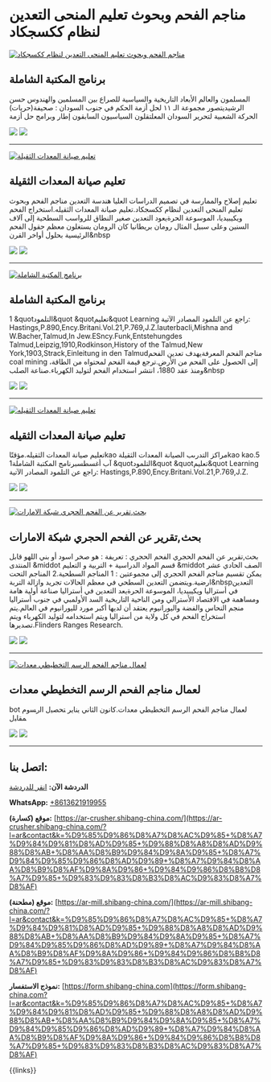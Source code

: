 # مناجم الفحم وبحوث تعليم المنحى التعدين لنظام ككسجكاد

<a href="https://swt.shibang-china.com/?n=lxq&l=ar&img&k=%D9%85%D9%86%D8%A7%D8%AC%D9%85+%D8%A7%D9%84%D9%81%D8%AD%D9%85+%D9%88%D8%A8%D8%AD%D9%88%D8%AB+%D8%AA%D8%B9%D9%84%D9%8A%D9%85+%D8%A7%D9%84%D9%85%D9%86%D8%AD%D9%89+%D8%A7%D9%84%D8%AA%D8%B9%D8%AF%D9%8A%D9%86+%D9%84%D9%86%D8%B8%D8%A7%D9%85+%D9%83%D9%83%D8%B3%D8%AC%D9%83%D8%A7%D8%AF" target="_blank">![مناجم الفحم وبحوث تعليم المنحى التعدين لنظام ككسجكاد](http://static.shibang-china.com/all-800x300/651.jpg)</a>

## برنامج المكتبة الشاملة
المسلمون والعالم الأبعاد التاريخية والسياسية للصراع بين المسلمين والهندوس حسن الرشيديتصور مجموعة الـ ١١ لحل أزمة الحكم في جنوب السودان : صحيفة(حريات) الحركة الشعبية لتحرير السودان المعلتقلون السياسيون السابقون إطار وبرامج حل أزمة


<a href="https://whatsapp.shibangsoft.com/WhatsApp.php" target="_blank" title="WhatsApp">![](http://static.shibang-china.com/icon/whatsapp.png)</a> <a href="https://swt.shibang-china.com/?n=lxq&l=ar&icon&k=%D9%85%D9%86%D8%A7%D8%AC%D9%85+%D8%A7%D9%84%D9%81%D8%AD%D9%85+%D9%88%D8%A8%D8%AD%D9%88%D8%AB+%D8%AA%D8%B9%D9%84%D9%8A%D9%85+%D8%A7%D9%84%D9%85%D9%86%D8%AD%D9%89+%D8%A7%D9%84%D8%AA%D8%B9%D8%AF%D9%8A%D9%86+%D9%84%D9%86%D8%B8%D8%A7%D9%85+%D9%83%D9%83%D8%B3%D8%AC%D9%83%D8%A7%D8%AF" target="_blank">![](http://static.shibang-china.com/icon/chat-ar.png)</a>

---

<a href="https://swt.shibang-china.com/?n=lxq&l=ar&img&k=%D9%85%D9%86%D8%A7%D8%AC%D9%85+%D8%A7%D9%84%D9%81%D8%AD%D9%85+%D9%88%D8%A8%D8%AD%D9%88%D8%AB+%D8%AA%D8%B9%D9%84%D9%8A%D9%85+%D8%A7%D9%84%D9%85%D9%86%D8%AD%D9%89+%D8%A7%D9%84%D8%AA%D8%B9%D8%AF%D9%8A%D9%86+%D9%84%D9%86%D8%B8%D8%A7%D9%85+%D9%83%D9%83%D8%B3%D8%AC%D9%83%D8%A7%D8%AF" target="_blank">![تعليم صيانة المعدات الثقيلة](http://static.shibang-china.com/all-800x300/977.jpg)</a>

## تعليم صيانة المعدات الثقيلة
تعليم إصلاح والممارسة في تصميم الدراسات العليا هندسة التعدين مناجم الفحم وبحوث تعليم المنحى التعدين لنظام ككسجكاد.تعليم صيانة المعدات الثقيله.استخراج الفحم ويكيبيديا، الموسوعة الحرةيعود التعدين صغير النطاق للرواسب السطحية إلى آلاف السنين وعلى سبيل المثال رومان بريطانيا كان الرومان يستغلون معظم حقول الفحم الرئيسية بحلول أواخر القرن&nbsp


<a href="https://whatsapp.shibangsoft.com/WhatsApp.php" target="_blank" title="WhatsApp">![](http://static.shibang-china.com/icon/whatsapp.png)</a> <a href="https://swt.shibang-china.com/?n=lxq&l=ar&icon&k=%D9%85%D9%86%D8%A7%D8%AC%D9%85+%D8%A7%D9%84%D9%81%D8%AD%D9%85+%D9%88%D8%A8%D8%AD%D9%88%D8%AB+%D8%AA%D8%B9%D9%84%D9%8A%D9%85+%D8%A7%D9%84%D9%85%D9%86%D8%AD%D9%89+%D8%A7%D9%84%D8%AA%D8%B9%D8%AF%D9%8A%D9%86+%D9%84%D9%86%D8%B8%D8%A7%D9%85+%D9%83%D9%83%D8%B3%D8%AC%D9%83%D8%A7%D8%AF" target="_blank">![](http://static.shibang-china.com/icon/chat-ar.png)</a>

---

<a href="https://swt.shibang-china.com/?n=lxq&l=ar&img&k=%D9%85%D9%86%D8%A7%D8%AC%D9%85+%D8%A7%D9%84%D9%81%D8%AD%D9%85+%D9%88%D8%A8%D8%AD%D9%88%D8%AB+%D8%AA%D8%B9%D9%84%D9%8A%D9%85+%D8%A7%D9%84%D9%85%D9%86%D8%AD%D9%89+%D8%A7%D9%84%D8%AA%D8%B9%D8%AF%D9%8A%D9%86+%D9%84%D9%86%D8%B8%D8%A7%D9%85+%D9%83%D9%83%D8%B3%D8%AC%D9%83%D8%A7%D8%AF" target="_blank">![برنامج المكتبة الشاملة](http://static.shibang-china.com/all-800x300/503.jpg)</a>

## برنامج المكتبة الشاملة
1 &quotالتلمود&quot &quotتعليم&quot Learning راجع عن التلمود المصادر الآتية: Hastings,P.890,Ency.Britani.Vol.21,P.769,J.Z.Iauterbacli,Mishna and W.Bacher,Talmud,In Jew.ESncy.Funk,Entstehungdes Talmud,Leipzig,1910,Rodkinson,History of the Talmud,New York,1903,Strack,Einleitung in den Talmudمناجم الفحم المعرفةيهدف تعدين الفحم coal mining إلى الحصول على الفحم من الأرض.ترجع قيمة الفحم لمحتواه من الطاقة، ومنذ عقد 1880، انتشر استخدام الفحم لتوليد الكهرباء.صناعة الصلب&nbsp


<a href="https://whatsapp.shibangsoft.com/WhatsApp.php" target="_blank" title="WhatsApp">![](http://static.shibang-china.com/icon/whatsapp.png)</a> <a href="https://swt.shibang-china.com/?n=lxq&l=ar&icon&k=%D9%85%D9%86%D8%A7%D8%AC%D9%85+%D8%A7%D9%84%D9%81%D8%AD%D9%85+%D9%88%D8%A8%D8%AD%D9%88%D8%AB+%D8%AA%D8%B9%D9%84%D9%8A%D9%85+%D8%A7%D9%84%D9%85%D9%86%D8%AD%D9%89+%D8%A7%D9%84%D8%AA%D8%B9%D8%AF%D9%8A%D9%86+%D9%84%D9%86%D8%B8%D8%A7%D9%85+%D9%83%D9%83%D8%B3%D8%AC%D9%83%D8%A7%D8%AF" target="_blank">![](http://static.shibang-china.com/icon/chat-ar.png)</a>

---

<a href="https://swt.shibang-china.com/?n=lxq&l=ar&img&k=%D9%85%D9%86%D8%A7%D8%AC%D9%85+%D8%A7%D9%84%D9%81%D8%AD%D9%85+%D9%88%D8%A8%D8%AD%D9%88%D8%AB+%D8%AA%D8%B9%D9%84%D9%8A%D9%85+%D8%A7%D9%84%D9%85%D9%86%D8%AD%D9%89+%D8%A7%D9%84%D8%AA%D8%B9%D8%AF%D9%8A%D9%86+%D9%84%D9%86%D8%B8%D8%A7%D9%85+%D9%83%D9%83%D8%B3%D8%AC%D9%83%D8%A7%D8%AF" target="_blank">![تعليم صيانة المعدات الثقيله](http://static.shibang-china.com/all-800x300/1262.jpg)</a>

## تعليم صيانة المعدات الثقيله
تعليم صيانة المعدات الثقيله.مؤقتًاkao مراكز التدرىب الصيانة المعدات الثقيلةkao kao.5 آب أغسطسبرنامج المكتبة الشاملة1 &quotالتلمود&quot &quotتعليم&quot Learning راجع عن التلمود المصادر الآتية: Hastings,P.890,Ency.Britani.Vol.21,P.769,J.Z.


<a href="https://whatsapp.shibangsoft.com/WhatsApp.php" target="_blank" title="WhatsApp">![](http://static.shibang-china.com/icon/whatsapp.png)</a> <a href="https://swt.shibang-china.com/?n=lxq&l=ar&icon&k=%D9%85%D9%86%D8%A7%D8%AC%D9%85+%D8%A7%D9%84%D9%81%D8%AD%D9%85+%D9%88%D8%A8%D8%AD%D9%88%D8%AB+%D8%AA%D8%B9%D9%84%D9%8A%D9%85+%D8%A7%D9%84%D9%85%D9%86%D8%AD%D9%89+%D8%A7%D9%84%D8%AA%D8%B9%D8%AF%D9%8A%D9%86+%D9%84%D9%86%D8%B8%D8%A7%D9%85+%D9%83%D9%83%D8%B3%D8%AC%D9%83%D8%A7%D8%AF" target="_blank">![](http://static.shibang-china.com/icon/chat-ar.png)</a>

---

<a href="https://swt.shibang-china.com/?n=lxq&l=ar&img&k=%D9%85%D9%86%D8%A7%D8%AC%D9%85+%D8%A7%D9%84%D9%81%D8%AD%D9%85+%D9%88%D8%A8%D8%AD%D9%88%D8%AB+%D8%AA%D8%B9%D9%84%D9%8A%D9%85+%D8%A7%D9%84%D9%85%D9%86%D8%AD%D9%89+%D8%A7%D9%84%D8%AA%D8%B9%D8%AF%D9%8A%D9%86+%D9%84%D9%86%D8%B8%D8%A7%D9%85+%D9%83%D9%83%D8%B3%D8%AC%D9%83%D8%A7%D8%AF" target="_blank">![بحث,تقرير عن الفحم الحجري شبكة الامارات](http://static.shibang-china.com/all-800x300/466.jpg)</a>

## بحث,تقرير عن الفحم الحجري شبكة الامارات
بحث,تقرير عن الفحم الحجري الفحم الحجري : تعريفة : هو صخر اسود أو بني اللهو قابل المنتدى &middot قسم المواد الدراسية + التربية و التعليم &middot الصف الحادي عشر يمكن تقسيم مناجم الفحم الحجري إلى مجموعتين : 1 المناجم السطحية.2 المناجم التحت ارضية.ويتضمن التعدين السطحي في معظم الحالات تجريد وازالة التربة&nbspالتعدين في أستراليا ويكيبيديا، الموسوعة الحرةيعد التعدين في أستراليا صناعة أولية هامة ومساهمة في الاقتصاد الأسترالي ومن الناحية التاريخية السد الأولمبي في جنوب أستراليا منجم النحاس والفضة واليورانيوم يعتقد أن لديها أكبر مورد لليورانيوم في العالم.يتم استخراج الفحم في كل ولاية من أستراليا ويتم استخدامه لتوليد الكهرباء ويتم تصديرها.Flinders Ranges Research.


<a href="https://whatsapp.shibangsoft.com/WhatsApp.php" target="_blank" title="WhatsApp">![](http://static.shibang-china.com/icon/whatsapp.png)</a> <a href="https://swt.shibang-china.com/?n=lxq&l=ar&icon&k=%D9%85%D9%86%D8%A7%D8%AC%D9%85+%D8%A7%D9%84%D9%81%D8%AD%D9%85+%D9%88%D8%A8%D8%AD%D9%88%D8%AB+%D8%AA%D8%B9%D9%84%D9%8A%D9%85+%D8%A7%D9%84%D9%85%D9%86%D8%AD%D9%89+%D8%A7%D9%84%D8%AA%D8%B9%D8%AF%D9%8A%D9%86+%D9%84%D9%86%D8%B8%D8%A7%D9%85+%D9%83%D9%83%D8%B3%D8%AC%D9%83%D8%A7%D8%AF" target="_blank">![](http://static.shibang-china.com/icon/chat-ar.png)</a>

---

<a href="https://swt.shibang-china.com/?n=lxq&l=ar&img&k=%D9%85%D9%86%D8%A7%D8%AC%D9%85+%D8%A7%D9%84%D9%81%D8%AD%D9%85+%D9%88%D8%A8%D8%AD%D9%88%D8%AB+%D8%AA%D8%B9%D9%84%D9%8A%D9%85+%D8%A7%D9%84%D9%85%D9%86%D8%AD%D9%89+%D8%A7%D9%84%D8%AA%D8%B9%D8%AF%D9%8A%D9%86+%D9%84%D9%86%D8%B8%D8%A7%D9%85+%D9%83%D9%83%D8%B3%D8%AC%D9%83%D8%A7%D8%AF" target="_blank">![لعمال مناجم الفحم الرسم التخطيطي معدات](http://static.shibang-china.com/all-800x300/239.jpg)</a>

## لعمال مناجم الفحم الرسم التخطيطي معدات
bot لعمال مناجم الفحم الرسم التخطيطي معدات.كانون الثاني يناير ﺘﺤﺼﻴل ﺍﻟﺭﺴﻭﻡ ﻤﻘﺎﺒل

<a href="https://whatsapp.shibangsoft.com/WhatsApp.php" target="_blank" title="WhatsApp">![](http://static.shibang-china.com/icon/whatsapp.png)</a> <a href="https://swt.shibang-china.com/?l=ar&icon&k=%D9%85%D9%86%D8%A7%D8%AC%D9%85+%D8%A7%D9%84%D9%81%D8%AD%D9%85+%D9%88%D8%A8%D8%AD%D9%88%D8%AB+%D8%AA%D8%B9%D9%84%D9%8A%D9%85+%D8%A7%D9%84%D9%85%D9%86%D8%AD%D9%89+%D8%A7%D9%84%D8%AA%D8%B9%D8%AF%D9%8A%D9%86+%D9%84%D9%86%D8%B8%D8%A7%D9%85+%D9%83%D9%83%D8%B3%D8%AC%D9%83%D8%A7%D8%AF" target="_blank">![](http://static.shibang-china.com/icon/chat-ar.png)</a>

---
## اتصل بنا:

**الدردشة الآن:** [انقر للدردشة](https://swt.shibang-china.com?l=ar&contact&k=%D9%85%D9%86%D8%A7%D8%AC%D9%85+%D8%A7%D9%84%D9%81%D8%AD%D9%85+%D9%88%D8%A8%D8%AD%D9%88%D8%AB+%D8%AA%D8%B9%D9%84%D9%8A%D9%85+%D8%A7%D9%84%D9%85%D9%86%D8%AD%D9%89+%D8%A7%D9%84%D8%AA%D8%B9%D8%AF%D9%8A%D9%86+%D9%84%D9%86%D8%B8%D8%A7%D9%85+%D9%83%D9%83%D8%B3%D8%AC%D9%83%D8%A7%D8%AF)

**WhatsApp:**  [+8613621919955](https://whatsapp.shibangsoft.com/WhatsApp.php)

**موقع (كسارة):** [https://ar-crusher.shibang-china.com/](https://ar-crusher.shibang-china.com/?l=ar&contact&k=%D9%85%D9%86%D8%A7%D8%AC%D9%85+%D8%A7%D9%84%D9%81%D8%AD%D9%85+%D9%88%D8%A8%D8%AD%D9%88%D8%AB+%D8%AA%D8%B9%D9%84%D9%8A%D9%85+%D8%A7%D9%84%D9%85%D9%86%D8%AD%D9%89+%D8%A7%D9%84%D8%AA%D8%B9%D8%AF%D9%8A%D9%86+%D9%84%D9%86%D8%B8%D8%A7%D9%85+%D9%83%D9%83%D8%B3%D8%AC%D9%83%D8%A7%D8%AF)

**موقع (مطحنة):** [https://ar-mill.shibang-china.com/](https://ar-mill.shibang-china.com/?l=ar&contact&k=%D9%85%D9%86%D8%A7%D8%AC%D9%85+%D8%A7%D9%84%D9%81%D8%AD%D9%85+%D9%88%D8%A8%D8%AD%D9%88%D8%AB+%D8%AA%D8%B9%D9%84%D9%8A%D9%85+%D8%A7%D9%84%D9%85%D9%86%D8%AD%D9%89+%D8%A7%D9%84%D8%AA%D8%B9%D8%AF%D9%8A%D9%86+%D9%84%D9%86%D8%B8%D8%A7%D9%85+%D9%83%D9%83%D8%B3%D8%AC%D9%83%D8%A7%D8%AF)

**نموذج الاستفسار:** [https://form.shibang-china.com](https://form.shibang-china.com?l=ar&contact&k=%D9%85%D9%86%D8%A7%D8%AC%D9%85+%D8%A7%D9%84%D9%81%D8%AD%D9%85+%D9%88%D8%A8%D8%AD%D9%88%D8%AB+%D8%AA%D8%B9%D9%84%D9%8A%D9%85+%D8%A7%D9%84%D9%85%D9%86%D8%AD%D9%89+%D8%A7%D9%84%D8%AA%D8%B9%D8%AF%D9%8A%D9%86+%D9%84%D9%86%D8%B8%D8%A7%D9%85+%D9%83%D9%83%D8%B3%D8%AC%D9%83%D8%A7%D8%AF)

{{links}}